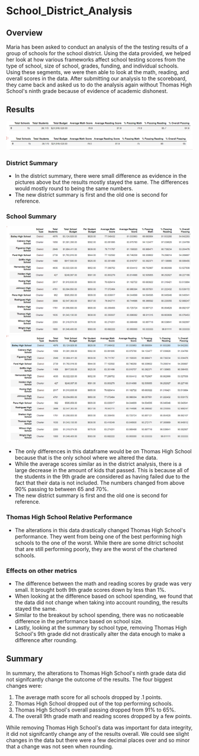 # School_District_Analysis
## Overview
Maria has been asked to conduct an analysis of the the testing results of a group of schools for the school district. Using the data provided, we helped her look at how various frameworks affect school testing scores from the type of school, size of school, grades, funding, and individual schools. Using these segments, we were then able to look at the math, reading, and overall scores in the data. After submitting our analysis to the scoreboard, they came back and asked us to do the analysis again without Thomas High School's ninth grade because of evidence of academic dishonest.
## Results
![](New_District_Summary.PNG) ![](Old_District_Summary.PNG)
### District Summary
- In the district summary, there were small difference as evidence in the pictures above but the results mostly stayed the same. The differences would mostly round to being the same numbers. 
- The new district summary is first and the old one is second for reference.
### School Summary
![](New_School_Summary.PNG) ![](Old_School_Summary.PNG)
- The only differences in this dataframe would be on Thomas High School because that is the only school where we altered the data.
- While the average scores similar as in the district analysis, there is a large decrease in the amount of kids that passed. This is because all of the students in the 9th grade are considered as having failed due to the fact that their data is not included. The numbers changed from above 90% passing to between 65 and 70%.
- The new district summary is first and the old one is second for reference.
### Thomas High School Relative Performance
- The alterations in this data drastically changed Thomas High School's performance. They went from being one of the best performing high schools to the one of the worst. While there are some ditrict schoolst that are still performing poorly, they are the worst of the chartered schools.
### Effects on other metrics
- The difference between the math and reading scores by grade was very small. It brought both 9th grade scores down by less than 1%.
- When looking at the difference based on school spending, we found that the data did not change when taking into account rounding, the results stayed the same.
- Similar to the breakout by school spending, there was no noticaeable difference in the performance based on school size. 
- Lastly, looking at the summary by school type, removing Thomas High School's 9th grade did not drastically alter the data enough to make a difference after rounding.
## Summary
In summary, the alterations to Thomas High School's ninth grade data did not signifcantly change the outcome of the results. The four biggest changes were:
1. The average math score for all schools dropped by .1 points.
2. Thomas High School dropped out of the top performing schools.
3. Thomas High School's overall passing dropped from 91% to 65%.
4. The overall 9th grade math and reading scores dropped by a few points.

While removing Thomas High School's data was important for data integrity, it did not signifcantly change any of the results overall. We could see slight changes in the data but there were a few decimal places over and so minor that a change was not seen when rounding. 
